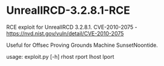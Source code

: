 # UnrealIRCD-3.2.8.1-RCE
RCE exploit for UnrealIRCD 3.2.8.1. CVE-2010-2075 - https://nvd.nist.gov/vuln/detail/CVE-2010-2075
<p>
Useful for Offsec Proving Grounds Machine SunsetNoontide.
<p>
usage: exploit.py [-h] rhost rport lhost lport